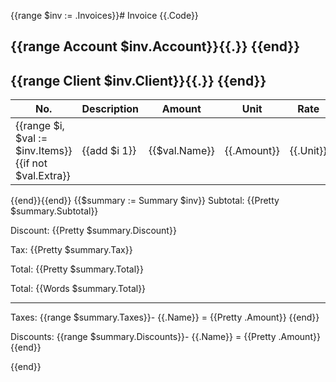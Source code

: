 {{range $inv := .Invoices}}# Invoice {{.Code}}

{{range Account $inv.Account}}{{.}}
{{end}}
---

{{range Client $inv.Client}}{{.}}
{{end}}
---

| No. | Description | Amount | Unit | Rate | Total |
| - | - | - | - | - | - |
{{range $i, $val := $inv.Items}}{{if not $val.Extra}}| {{add $i 1}} | {{$val.Name}} | {{.Amount}} | {{.Unit}} | {{.Rate}} | {{Pretty (ItemPrice $inv .)}} |
{{end}}{{end}}
{{$summary := Summary $inv}}
Subtotal: {{Pretty $summary.Subtotal}}

Discount: {{Pretty $summary.Discount}}

Tax: {{Pretty $summary.Tax}}

Total: {{Pretty $summary.Total}}

Total: {{Words $summary.Total}}

---

Taxes:
{{range $summary.Taxes}}- {{.Name}} = {{Pretty .Amount}}
{{end}}

Discounts:
{{range $summary.Discounts}}- {{.Name}} = {{Pretty .Amount}}
{{end}}

{{end}}
